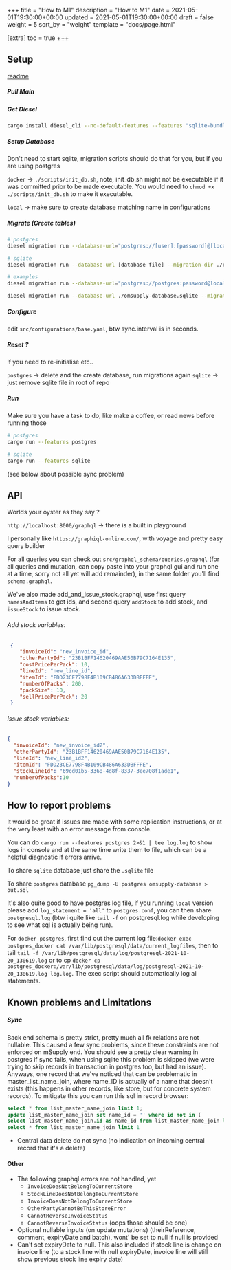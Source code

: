 +++
title = "How to M1"
description = "How to M1"
date = 2021-05-01T19:30:00+00:00
updated = 2021-05-01T19:30:00+00:00
draft = false
weight = 5
sort_by = "weight"
template = "docs/page.html"

[extra]
toc = true
+++

## Setup

[readme](https://github.com/openmsupply/remote-server#remote-server) 

##### Pull Main
##### Get Diesel
```bash
cargo install diesel_cli --no-default-features --features "sqlite-bundled postgres"
```
##### Setup Database

Don't need to start sqlite, migration scripts should do that for you, but if you are using postgres

`docker` -> `./scripts/init_db.sh`, note, init_db.sh might not be executable if it was committed prior to be made executable. You would need to `chmod +x ./scripts/init_db.sh` to make it executable.

`local` -> make sure to create database matching name in configurations

##### Migrate (Create tables)

```bash
# postgres
diesel migration run --database-url="postgres://[user]:[password]@[localhost]:[port]/[database]" --migration-dir ./repository/migrations/postgres

# sqlite
diesel migration run --database-url [database file] --migration-dir ./repository/migrations/sqlite

# examples
diesel migration run --database-url="postgres://postgres:password@localhost:5432/omsupply-database" --migration-dir ./repository/migrations/postgres

diesel migration run --database-url ./omsupply-database.sqlite --migration-dir ./repository/migrations/sqlite
```

##### Configure

edit `src/configurations/base.yaml`, btw sync.interval is in seconds.

##### Reset ?

if you need to re-initialise etc..

`postgres` -> delete and the create database, run migrations again
`sqlite` -> just remove sqlite file in root of repo

##### Run

Make sure you have a task to do, like make a coffee, or read news before running those

```bash
# postgres
cargo run --features postgres

# sqlite
cargo run --features sqlite
```

(see below about possible sync problem)

## API

Worlds your oyster as they say ?

`http://localhost:8000/graphql` -> there is a built in playground

I personally like `https://graphiql-online.com/`, with voyage and pretty easy query builder 

For all queries you can check out `src/graphql_schema/queries.graphql` (for all queries and mutation, can copy paste into your graphql gui and run one at a time, sorry not all yet will add remainder), in the same folder you'll find `schema.graphql`.

We've also made add_and_issue_stock.graphql, use first query `namesAndItems` to get ids, and second query `addStock` to add stock, and `issueStock` to issue stock. 

###### Add stock variables:
```JSON
 {
    "invoiceId": "new_invoice_id",
    "otherPartyId": "23B1BFF14620469AAE50B79C7164E135",
    "costPricePerPack": 10,
    "lineId": "new_line_id",
    "itemId": "FDD23CE7798F4B109CB486A633DBFFFE",
    "numberOfPacks": 200,
    "packSize": 10,
    "sellPricePerPack": 20
 }
```
###### Issue stock variables:
```JSON
{
  "invoiceId": "new_invoice_id2",
  "otherPartyId": "23B1BFF14620469AAE50B79C7164E135",
  "lineId": "new_line_id2",
  "itemId": "FDD23CE7798F4B109CB486A633DBFFFE",
  "stockLineId": "69cd01b5-3368-4d8f-8337-3ee708f1ade1",
  "numberOfPacks":10
}
```

## How to report problems

It would be great if issues are made with some replication instructions, or at the very least with an error message from console.

You can do `cargo run --features postgres 2>&1 | tee log.log` to show logs in console and at the same time write them to file, which can be a helpful diagnostic if errors arrive.

To share `sqlite` database just share the `.sqlite` file

To share `postgres` database `pg_dump -U postgres omsupply-database > out.sql`

It's also quite good to have postgres log file, if you running `local` version please add `log_statement = 'all'` to `postgres.conf`, you can then share `postgresql.log` (btw i quite like `tail -f` on postgresql.log while developing to see what sql is actually being run).

For `docker postgres`, first find out the current log file:`docker exec postgres_docker cat /var/lib/postgresql/data/current_logfiles`, then to tail `tail -f /var/lib/postgresql/data/log/postgresql-2021-10-20_130619.log` or to cp `docker cp postgres_docker:/var/lib/postgresql/data/log/postgresql-2021-10-20_130619.log log.log`. The exec script should automatically log all statements.


## Known problems and Limitations

##### Sync

Back end schema is pretty strict, pretty much all fk relations are not nullable. This caused a few sync problems, since these constraints are not enforced on mSupply end. You should see a pretty clear warning in postgres if sync fails, when using sqlite this problem is skipped (we were trying to skip records in transaction in postgres too, but had an issue). 
Anyways, one record that we've noticed that can be problematic in master_list_name_join, where name_ID is actually of a name that doesn't exists (this happens in other records, like store, but for concrete system records). To mitigate this you can run this sql in record browser:

```SQL
select * from list_master_name_join limit 1;
update list_master_name_join set name_id = '' where id not in (
select list_master_name_join.id as name_id from list_master_name_join left join name on list_master_name_join.name_ID = name.ID where name.id is not null);
select * from list_master_name_join limit 1
```

* Central data delete do not sync (no indication on incoming central record that it's a delete)

#### Other

* The following graphql errors are not handled, yet
  * `InvoiceDoesNotBelongToCurrentStore`
  * `StockLineDoesNotBelongToCurrentStore`
  * `InvoiceDoesNotBelongToCurrentStore`
  * `OtherPartyCannotBeThisStoreError`
  * `CannotReverseInvoiceStatus` 
  * `CannotReverseInvoiceStatus` (oops those should be one)
* Optional nullable inputs (on update mutations) (theirReference, comment, expiryDate and batch), wont' be set to null if null is provided
* Can't set expiryDate to null. This also included if stock line is change on invoice line (to a stock line with null expiryDate, invoice line will still show previous stock line expiry date)


